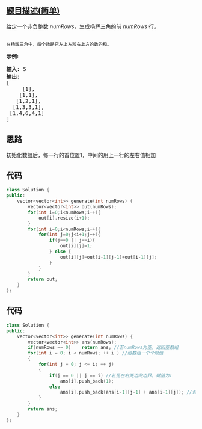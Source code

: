 ## [题目描述(简单)](https://leetcode-cn.com/problems/pascals-triangle/)
<p>给定一个非负整数&nbsp;<em>numRows，</em>生成杨辉三角的前&nbsp;<em>numRows&nbsp;</em>行。</p>

<p><img src="https://upload.wikimedia.org/wikipedia/commons/0/0d/PascalTriangleAnimated2.gif" alt=""></p>

<p><small>在杨辉三角中，每个数是它左上方和右上方的数的和。</small></p>

<p><strong>示例:</strong></p>

<pre><strong>输入:</strong> 5
<strong>输出:</strong>
[
     [1],
    [1,1],
   [1,2,1],
  [1,3,3,1],
 [1,4,6,4,1]
]</pre>

## 思路
初始化数组后，每一行的首位置1，中间的用上一行的左右值相加

## 代码
```c++
class Solution {
public:
    vector<vector<int>> generate(int numRows) {
        vector<vector<int>> out(numRows);
        for(int i=0;i<numRows;i++){
            out[i].resize(i+1);
        }
        for(int i=0;i<numRows;i++){
            for(int j=0;j<i+1;j++){
                if(j==0 || j==i){
                    out[i][j]=1;
                } else {
                    out[i][j]=out[i-1][j-1]+out[i-1][j];
                }
            }
        }
        return out;
    }
};
```
## 代码
```c++
class Solution {
public:
    vector<vector<int>> generate(int numRows) {
        vector<vector<int>> ans(numRows);
        if(numRows == 0)    return ans; //若numRows为空，返回空数组
        for(int i = 0; i < numRows; ++ i ) //给数组一个个赋值
        {
            for(int j = 0; j <= i; ++ j)
            {
                if(j == 0 || j == i) //若是左右两边的边界，赋值为1
                    ans[i].push_back(1);
                else
                    ans[i].push_back(ans[i-1][j-1] + ans[i-1][j]); //否则赋值为该位置左上与右上的和
            }
        }
        return ans;
    }
};
```